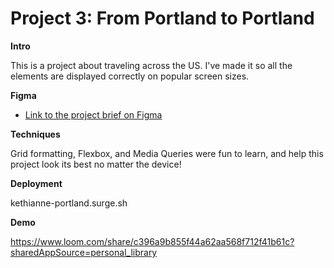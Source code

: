 # Project 3: From Portland to Portland

**Intro**

This is a project about traveling across the US. I've made it so all the elements are displayed correctly on popular screen sizes.

**Figma**

* [Link to the project brief on Figma](https://www.figma.com/file/xM9rNsdK4iNcFJmDZho3Aw/Sprint-3%3A-From-Portland-to-Portland-%2F-desktop-%2B-mobile?node-id=500%3A0)

**Techniques**

Grid formatting, Flexbox, and Media Queries were fun to learn, and help this project look its best no matter the device!

**Deployment**

kethianne-portland.surge.sh

**Demo**

https://www.loom.com/share/c396a9b855f44a62aa568f712f41b61c?sharedAppSource=personal_library
